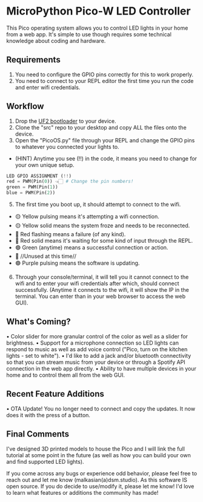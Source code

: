 # MicroPython Pico-W LED Controller

This Pico operating system allows you to control LED lights in your home from a web app. It's simple to use though requires some technical knowledge about coding and hardware.

## Requirements
1. You need to configure the GPIO pins correctly for this to work properly.
2. You need to connect to your REPL editor the first time you run the code and enter wifi credentials.

## Workflow
1. Drop the [UF2 bootloader](https://micropython.org/download/rp2-pico/) to your device.
2. Clone the "src" repo to your desktop and copy ALL the files onto the device.
3. Open the "PicoOS.py" file through your REPL and change the GPIO pins to whatever you connected your lights to.
* (HINT) Anytime you see (!!) in the code, it means you need to change for your own unique setup.
```python
LED GPIO ASSIGNMENT (!!)
red = PWM(Pin(0)) 👈🏻 # Change the pin numbers!
green = PWM(Pin(1))
blue = PWM(Pin(2))
```
5. The first time you boot up, it should attempt to connect to the wifi.
* 🟡 Yellow pulsing means it's attempting a wifi connection.
* 🟡 Yellow solid means the system froze and needs to be reconnected.
* 🔴 Red flashing means a failure (of any kind).
* 🔴 Red solid means it's waiting for some kind of input through the REPL.
* 🟢 Green (anytime) means a successful connection or action.
* 🔵 //Unused at this time//
* 🟣 Purple pulsing means the software is updating.
6. Through your console/terminal, it will tell you it cannot connect to the wifi and to enter your wifi credentials after which, should connect successfully.
(Anytime it connects to the wifi, it will show the IP in the terminal. You can enter than in your web browser to access the web GUI).

## What's Coming?
• Color slider for more granular control of the color as well as a slider for brightness.
• Support for a microphone connection so LED lights can respond to music as well as add voice control ("Pico, turn on the kitchen lights - set to white").
• I'd like to add a jack and/or bluetooth connectivity so that you can stream music from your device or through a Spotify API connection in the web app directly.
• Ability to have multiple devices in your home and to control them all from the web GUI.

## Recent Feature Additions
• OTA Update! You no longer need to connect and copy the updates. It now does it with the press of a button.

## Final Comments
I've designed 3D printed models to house the Pico and I will link the full tutorial at some point in the future (as well as how you can build your own and find supported LED lights).

If you come across any bugs or experience odd behavior, please feel free to reach out and let me know (malkasian(a)dsm.studio).
As this software IS open source. If you do decide to use/modify it, please let me know! I'd love to learn what features or additions the community has made!
